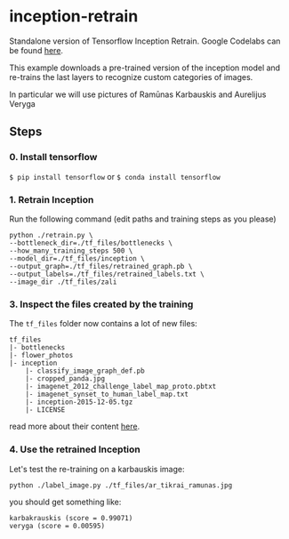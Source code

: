 # inception-retrain
Standalone version of Tensorflow Inception Retrain. Google Codelabs can be found [here](https://codelabs.developers.google.com/codelabs/tensorflow-for-poets).

This example downloads a pre-trained version of the inception model and re-trains the last layers to recognize custom categories of images. 

In particular we will use pictures of Ramūnas Karbauskis and Aurelijus Veryga

## Steps

### 0. Install tensorflow

```$ pip install tensorflow```
or
```$ conda install tensorflow```

### 1. Retrain Inception

Run the following command (edit paths and training steps as you please)
```
python ./retrain.py \
--bottleneck_dir=./tf_files/bottlenecks \
--how_many_training_steps 500 \
--model_dir=./tf_files/inception \
--output_graph=./tf_files/retrained_graph.pb \
--output_labels=./tf_files/retrained_labels.txt \
--image_dir ./tf_files/zali
```

### 3. Inspect the files created by the training

The `tf_files` folder now contains a lot of new files:

```
tf_files
|- bottlenecks
|- flower_photos
|- inception
    |- classify_image_graph_def.pb
    |- cropped_panda.jpg
    |- imagenet_2012_challenge_label_map_proto.pbtxt
    |- imagenet_synset_to_human_label_map.txt
    |- inception-2015-12-05.tgz
    |- LICENSE
```

read more about their content [here](https://codelabs.developers.google.com/codelabs/tensorflow-for-poets).


### 4. Use the retrained Inception

Let's test the re-training on a karbauskis image:
```
python ./label_image.py ./tf_files/ar_tikrai_ramunas.jpg
```

you should get something like:
```
karbakrauskis (score = 0.99071)
veryga (score = 0.00595)
```

